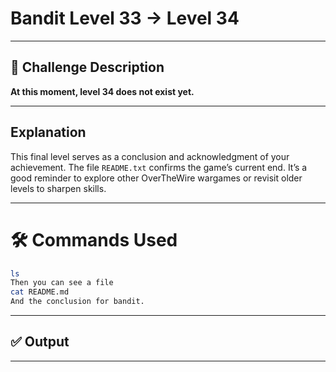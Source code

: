 # **Bandit Level 33 → Level 34**

---

## **🧩 Challenge Description**

**At this moment, level 34 does not exist yet.**

---

## Explanation

This final level serves as a conclusion and acknowledgment of your achievement. The file `README.txt` confirms the game’s current end. It’s a good reminder to explore other OverTheWire wargames or revisit older levels to sharpen skills.

---

# 🛠️ Commands Used

```bash
ls 
Then you can see a file 
cat README.md 
And the conclusion for bandit.
```

---

## ✅ Output

---